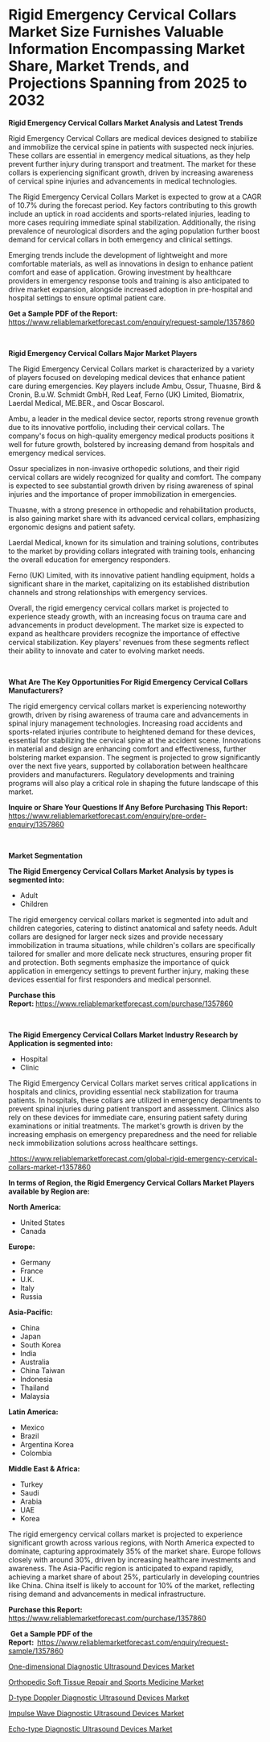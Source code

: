 <p><h1>Rigid Emergency Cervical Collars Market Size Furnishes Valuable Information Encompassing Market Share, Market Trends, and Projections Spanning from 2025 to 2032</h1></p><p><strong>Rigid Emergency Cervical Collars Market Analysis and Latest Trends</strong></p>
<p><p>Rigid Emergency Cervical Collars are medical devices designed to stabilize and immobilize the cervical spine in patients with suspected neck injuries. These collars are essential in emergency medical situations, as they help prevent further injury during transport and treatment. The market for these collars is experiencing significant growth, driven by increasing awareness of cervical spine injuries and advancements in medical technologies.</p><p>The Rigid Emergency Cervical Collars Market is expected to grow at a CAGR of 10.7% during the forecast period. Key factors contributing to this growth include an uptick in road accidents and sports-related injuries, leading to more cases requiring immediate spinal stabilization. Additionally, the rising prevalence of neurological disorders and the aging population further boost demand for cervical collars in both emergency and clinical settings. </p><p>Emerging trends include the development of lightweight and more comfortable materials, as well as innovations in design to enhance patient comfort and ease of application. Growing investment by healthcare providers in emergency response tools and training is also anticipated to drive market expansion, alongside increased adoption in pre-hospital and hospital settings to ensure optimal patient care.</p></p>
<p><strong>Get a Sample PDF of the Report:&nbsp;</strong> <a href="https://www.reliablemarketforecast.com/enquiry/request-sample/1357860?utm_campaign=1903&utm_medium=2&utm_source=Github&utm_content=ia&utm_term=04032025&utm_id=rigid-emergency-cervical-collars">https://www.reliablemarketforecast.com/enquiry/request-sample/1357860</a></p>
<p>&nbsp;</p>
<p><strong>Rigid Emergency Cervical Collars Major Market Players</strong></p>
<p><p>The Rigid Emergency Cervical Collars market is characterized by a variety of players focused on developing medical devices that enhance patient care during emergencies. Key players include Ambu, Ossur, Thuasne, Bird & Cronin, B.u.W. Schmidt GmbH, Red Leaf, Ferno (UK) Limited, Biomatrix, Laerdal Medical, ME.BER., and Oscar Boscarol.</p><p>Ambu, a leader in the medical device sector, reports strong revenue growth due to its innovative portfolio, including their cervical collars. The company's focus on high-quality emergency medical products positions it well for future growth, bolstered by increasing demand from hospitals and emergency medical services.</p><p>Ossur specializes in non-invasive orthopedic solutions, and their rigid cervical collars are widely recognized for quality and comfort. The company is expected to see substantial growth driven by rising awareness of spinal injuries and the importance of proper immobilization in emergencies.</p><p>Thuasne, with a strong presence in orthopedic and rehabilitation products, is also gaining market share with its advanced cervical collars, emphasizing ergonomic designs and patient safety.</p><p>Laerdal Medical, known for its simulation and training solutions, contributes to the market by providing collars integrated with training tools, enhancing the overall education for emergency responders.</p><p>Ferno (UK) Limited, with its innovative patient handling equipment, holds a significant share in the market, capitalizing on its established distribution channels and strong relationships with emergency services.</p><p>Overall, the rigid emergency cervical collars market is projected to experience steady growth, with an increasing focus on trauma care and advancements in product development. The market size is expected to expand as healthcare providers recognize the importance of effective cervical stabilization. Key players' revenues from these segments reflect their ability to innovate and cater to evolving market needs.</p></p>
<p>&nbsp;</p>
<p><strong>What Are The Key Opportunities For Rigid Emergency Cervical Collars Manufacturers?</strong></p>
<p><p>The rigid emergency cervical collars market is experiencing noteworthy growth, driven by rising awareness of trauma care and advancements in spinal injury management technologies. Increasing road accidents and sports-related injuries contribute to heightened demand for these devices, essential for stabilizing the cervical spine at the accident scene. Innovations in material and design are enhancing comfort and effectiveness, further bolstering market expansion. The segment is projected to grow significantly over the next five years, supported by collaboration between healthcare providers and manufacturers. Regulatory developments and training programs will also play a critical role in shaping the future landscape of this market.</p></p>
<p><strong>Inquire or Share Your Questions If Any Before Purchasing This Report:</strong> <a href="https://www.reliablemarketforecast.com/enquiry/pre-order-enquiry/1357860?utm_campaign=1903&utm_medium=2&utm_source=Github&utm_content=ia&utm_term=04032025&utm_id=rigid-emergency-cervical-collars">https://www.reliablemarketforecast.com/enquiry/pre-order-enquiry/1357860</a></p>
<p>&nbsp;</p>
<p><strong>Market Segmentation</strong></p>
<p><strong>The Rigid Emergency Cervical Collars Market Analysis by types is segmented into:</strong></p>
<p><ul><li>Adult</li><li>Children</li></ul></p>
<p><p>The rigid emergency cervical collars market is segmented into adult and children categories, catering to distinct anatomical and safety needs. Adult collars are designed for larger neck sizes and provide necessary immobilization in trauma situations, while children's collars are specifically tailored for smaller and more delicate neck structures, ensuring proper fit and protection. Both segments emphasize the importance of quick application in emergency settings to prevent further injury, making these devices essential for first responders and medical personnel.</p></p>
<p><strong>Purchase this Report:&nbsp;</strong><a href="https://www.reliablemarketforecast.com/purchase/1357860?utm_campaign=1903&utm_medium=2&utm_source=Github&utm_content=ia&utm_term=04032025&utm_id=rigid-emergency-cervical-collars">https://www.reliablemarketforecast.com/purchase/1357860</a></p>
<p>&nbsp;</p>
<p><strong>The Rigid Emergency Cervical Collars Market Industry Research by Application is segmented into:</strong></p>
<p><ul><li>Hospital</li><li>Clinic</li></ul></p>
<p><p>The Rigid Emergency Cervical Collars market serves critical applications in hospitals and clinics, providing essential neck stabilization for trauma patients. In hospitals, these collars are utilized in emergency departments to prevent spinal injuries during patient transport and assessment. Clinics also rely on these devices for immediate care, ensuring patient safety during examinations or initial treatments. The market's growth is driven by the increasing emphasis on emergency preparedness and the need for reliable neck immobilization solutions across healthcare settings.</p></p>
<p><a href="https://www.reliablemarketforecast.com/global-rigid-emergency-cervical-collars-market-r1357860?utm_campaign=1903&utm_medium=2&utm_source=Github&utm_content=ia&utm_term=04032025&utm_id=rigid-emergency-cervical-collars">&nbsp;https://www.reliablemarketforecast.com/global-rigid-emergency-cervical-collars-market-r1357860</a></p>
<p><strong>In terms of Region, the Rigid Emergency Cervical Collars Market Players available by Region are:</strong></p>
<p>
    <p> <strong> North America: </strong>
        <ul>
            <li>United States</li>
            <li>Canada</li>
        </ul>
        </p> 
    <p> <strong> Europe: </strong>
        <ul>
            <li>Germany</li>
            <li>France</li>
            <li>U.K.</li>
            <li>Italy</li>
            <li>Russia</li>
        </ul>
        </p> 
    <p> <strong> Asia-Pacific: </strong>
        <ul>
            <li>China</li>
            <li>Japan</li>
            <li>South Korea</li>
            <li>India</li>
            <li>Australia</li>
            <li>China Taiwan</li>
            <li>Indonesia</li>
            <li>Thailand</li>
            <li>Malaysia</li>
        </ul>
        </p> 
    <p> <strong> Latin America: </strong>
        <ul>
            <li>Mexico</li>
            <li>Brazil</li>
            <li>Argentina Korea</li>
            <li>Colombia</li>
        </ul>
        </p> 
    <p> <strong> Middle East & Africa: </strong>
        <ul>
            <li>Turkey</li>
            <li>Saudi</li>
            <li>Arabia</li>
            <li>UAE</li>
            <li>Korea</li>
        </ul>
    </p>
    </p>
<p><p>The rigid emergency cervical collars market is projected to experience significant growth across various regions, with North America expected to dominate, capturing approximately 35% of the market share. Europe follows closely with around 30%, driven by increasing healthcare investments and awareness. The Asia-Pacific region is anticipated to expand rapidly, achieving a market share of about 25%, particularly in developing countries like China. China itself is likely to account for 10% of the market, reflecting rising demand and advancements in medical infrastructure.</p></p>
<p><strong>Purchase this Report: </strong><a href="https://www.reliablemarketforecast.com/purchase/1357860?utm_campaign=1903&utm_medium=2&utm_source=Github&utm_content=ia&utm_term=04032025&utm_id=rigid-emergency-cervical-collars">https://www.reliablemarketforecast.com/purchase/1357860</a></p>
<p>&nbsp;<strong>Get a Sample PDF of the Report:&nbsp;&nbsp;</strong><a href="https://www.reliablemarketforecast.com/enquiry/request-sample/1357860?utm_campaign=1903&utm_medium=2&utm_source=Github&utm_content=ia&utm_term=04032025&utm_id=rigid-emergency-cervical-collars">https://www.reliablemarketforecast.com/enquiry/request-sample/1357860</a></p>
<p><strong></strong></p>
<p><p><a href="https://github.com/negrocybul4w/Market-Research-Report-List-1/blob/main/one-dimensional-diagnostic-ultrasound-devices-market.md?utm_campaign=1903&utm_medium=2&utm_source=Github&utm_content=ia&utm_term=04032025&utm_id=rigid-emergency-cervical-collars">One-dimensional Diagnostic Ultrasound Devices Market</a></p><p><a href="https://github.com/lonanweaseh4/Market-Research-Report-List-1/blob/main/orthopedic-soft-tissue-repair-and-sports-medicine-market.md?utm_campaign=1903&utm_medium=2&utm_source=Github&utm_content=ia&utm_term=04032025&utm_id=rigid-emergency-cervical-collars">Orthopedic Soft Tissue Repair and Sports Medicine Market</a></p><p><a href="https://github.com/ashepherd82/Market-Research-Report-List-7/blob/main/d-type-doppler-diagnostic-ultrasound-devices-market.md?utm_campaign=1903&utm_medium=2&utm_source=Github&utm_content=ia&utm_term=04032025&utm_id=rigid-emergency-cervical-collars">D-type Doppler Diagnostic Ultrasound Devices Market</a></p><p><a href="https://github.com/djoeamakeh/Market-Research-Report-List-1/blob/main/impulse-wave-diagnostic-ultrasound-devices-market.md?utm_campaign=1903&utm_medium=2&utm_source=Github&utm_content=ia&utm_term=04032025&utm_id=rigid-emergency-cervical-collars">Impulse Wave Diagnostic Ultrasound Devices Market</a></p><p><a href="https://github.com/irfadac/Market-Research-Report-List-5/blob/main/echo-type-diagnostic-ultrasound-devices-market.md?utm_campaign=1903&utm_medium=2&utm_source=Github&utm_content=ia&utm_term=04032025&utm_id=rigid-emergency-cervical-collars">Echo-type Diagnostic Ultrasound Devices Market</a></p></p>